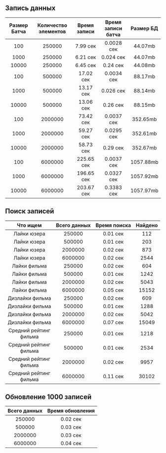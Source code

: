 ## Запись данных 

| Размер Батча | Количество элементов | Время записи | Время записи батча | Размер БД |
|:------------:|:--------------------:|:------------:|:------------------:|:---------:|
|     100      |        250000        |   7.99 сек   |     0.0028 сек     |  44.07mb  |
|     1000     |        250000        |   6.21 сек   |     0.024 сек      |  44.07mb  |
|    10000     |        250000        |   6.45 сек   |      0.24 сек      |  44.08mb  |
|     100      |        500000        |  17.02 сек   |     0.0034 сек     |  88.17mb  |
|     1000     |        500000        |  13.17 сек   |     0.026 сек      |  88.14mb  |
|    10000     |        500000        |  13.06 сек   |      0.26 сек      |  88.15mb  |
|     100      |       2000000        |  73.42 сек   |     0.0037 сек     | 352.65mb  |
|     1000     |       2000000        |  59.27 сек   |     0.0295 сек     | 352.61mb  |
|    10000     |       2000000        |  58.73 сек   |      0.29 сек      | 352.67mb  |
|     100      |       6000000        |  225.65 сек  |     0.0037 сек     | 1057.88mb |
|     1000     |       6000000        |  196.65 сек  |     0.0327 сек     | 1057.92mb |
|    10000     |       6000000        |  203.67 сек  |     0.3383 сек     | 1057.97mb |


## Поиск записей
|          Что ищем          | Всего данных | Время поиска | Найдено |
|:--------------------------:|:------------:|:------------:|:-------:|
|        Лайки юзера         |    250000    |   0.01 сек   |   112   |
|        Лайки юзера         |    500000    |   0.01 сек   |   203   |
|        Лайки юзера         |   2000000    |   0.02 сек   |   873   |
|        Лайки юзера         |   6000000    |   0.02 сек   |  2544   |
|        Лайки фильма        |    250000    |   0.02 сек   |   604   |
|        Лайки фильма        |    500000    |   0.01 сек   |  1242   |
|        Лайки фильма        |   2000000    |   0.02 сек   |  5043   |
|        Лайки фильма        |   6000000    |   0.05 сек   |  15152  |
|      Дизлайки фильма       |    250000    |   0.02 сек   |   609   |
|      Дизлайки фильма       |    500000    |   0.01 сек   |  1288   |
|      Дизлайки фильма       |   2000000    |   0.02 сек   |  5042   |
|      Дизлайки фильма       |   6000000    |   0.07 сек   |  15049  |
| Средний рейтинг<br/>фильма |    250000    |   0.01 сек   |  1218   |
| Средний рейтинг<br/>фильма |    500000    |   0.01 сек   |  2534   |
| Средний рейтинг<br/>фильма |   2000000    |   0.02 сек   |  9957   |
| Средний рейтинг<br/>фильма |   6000000    |   0.11 сек   |  30102  |

## Обновление 1000 записей
| Всего данных | Время обновления |
|:------------:|:----------------:|
|    250000    |     0.02 сек     |
|    500000    |     0.03 сек     |
|   2000000    |     0.03 сек     |
|   6000000    |     0.04 сек     |
